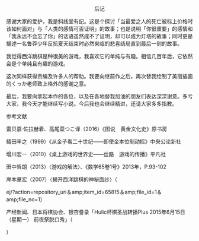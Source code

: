 <p align="center">后记</p>

感谢大家的爱护，我是斜线堂有纪。这是个探讨「当最爱之人的死亡被标上价格时该如何面对」与「人类的感情可否证明」的故事；也是说明「你很重要」的感情和「我永远不会忘了你」的话语虽然成不了证明，却可以成为灯塔的故事；同时更是描述一名鲁莽少年反抗夏天结束时必然来临的悲喜结局直到最后一刻的故事。

我觉得西洋跳棋是种很美的游戏，我喜欢它的单纯与有趣。相信几百年后，它依然会是个单纯且有趣的游戏。

这次同样获得责编及许多人的帮助。我要向继前作之后，再次替我绘制了美丽插画的くっか老师致上格外的感谢之意。

最后，我要向拿起本作的各位，以及在各地替我加油的朋友们表达深深谢意。多亏大家，我今天才能继续写小说。今后我也会继续精进，还请大家多多指教。

参考文献

雷贝嘉·佐拉赫着、高尾菜つこ译（2016）《图说　黄金文化史》原书房

鲭田丰之（1999）《从金子看二十世纪——即使金本位制动摇》中央公论新社

增川宏一（2010）《桌上游戏的世界史——丝路　游戏的传播》平凡社

田中哲朗（2013）〈游戏的解法〉、《数学65卷1号》2013年，P.93-102

岸本章宏（2007）〈揭开西洋跳棋的神秘面纱〉（

ej/?action=repository_uri＆amp;item_id=65815＆amp;file_id=1＆ amp;file_no=1）

产经新闻、日本将棋协会、银杏誊录「Hulic杯棋圣战转播Plus 2015年6月15日（星期一） 前夜祭脱口秀」（

）

